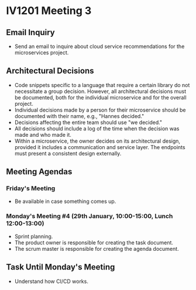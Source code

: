 # IV1201 Meeting 3

## Email Inquiry
- Send an email to inquire about cloud service recommendations for the microservices project.

## Architectural Decisions
- Code snippets specific to a language that require a certain library do not necessitate a group decision. However, all architectural decisions must be documented, both for the individual microservice and for the overall project.
- Individual decisions made by a person for their microservice should be documented with their name, e.g., "Hannes decided."
- Decisions affecting the entire team should use "we decided."
- All decisions should include a log of the time when the decision was made and who made it.
- Within a microservice, the owner decides on its architectural design, provided it includes a communication and service layer. The endpoints must present a consistent design externally.

## Meeting Agendas

### Friday's Meeting
- Be available in case something comes up.

### Monday's Meeting #4 (29th January, 10:00-15:00, Lunch 12:00-13:00)
- Sprint planning.
- The product owner is responsible for creating the task document.
- The scrum master is responsible for creating the agenda document.

## Task Until Monday's Meeting
- Understand how CI/CD works.
